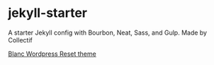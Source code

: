 # jekyll-starter
A starter Jekyll config with Bourbon, Neat, Sass, and Gulp. Made by Collectif

[Blanc Wordpress Reset theme](https://github.com/collectifco/blanc-wp-reset)
